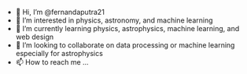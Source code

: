 - 👋 Hi, I’m @fernandaputra21
- 👀 I’m interested in physics, astronomy, and machine learning
- 🌱 I’m currently learning physics, astrophysics, machine learning, and web design
- 💞️ I’m looking to collaborate on data processing or machine learning especially for astrophysics
- 📫 How to reach me ...

<!---
fernandaputra21/fernandaputra21 is a ✨ special ✨ repository because its `README.md` (this file) appears on your GitHub profile.
You can click the Preview link to take a look at your changes.
--->
